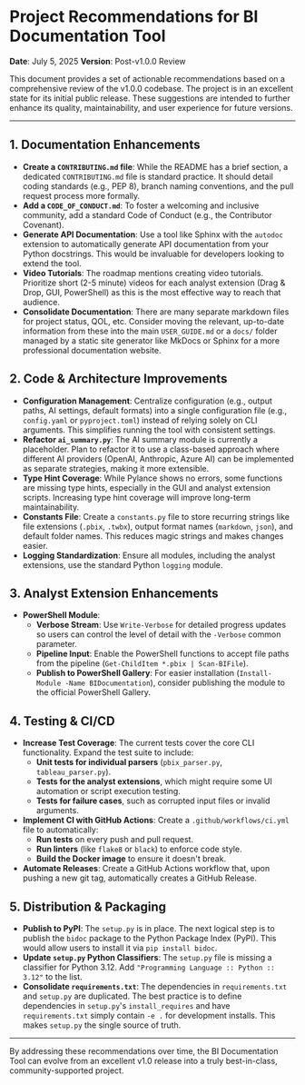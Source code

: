# Project Recommendations for BI Documentation Tool

**Date**: July 5, 2025
**Version**: Post-v1.0.0 Review

This document provides a set of actionable recommendations based on a comprehensive review of the v1.0.0 codebase. The project is in an excellent state for its initial public release. These suggestions are intended to further enhance its quality, maintainability, and user experience for future versions.

---

## 1. Documentation Enhancements

- **Create a `CONTRIBUTING.md` file**: While the README has a brief section, a dedicated `CONTRIBUTING.md` file is standard practice. It should detail coding standards (e.g., PEP 8), branch naming conventions, and the pull request process more formally.
- **Add a `CODE_OF_CONDUCT.md`**: To foster a welcoming and inclusive community, add a standard Code of Conduct (e.g., the Contributor Covenant).
- **Generate API Documentation**: Use a tool like Sphinx with the `autodoc` extension to automatically generate API documentation from your Python docstrings. This would be invaluable for developers looking to extend the tool.
- **Video Tutorials**: The roadmap mentions creating video tutorials. Prioritize short (2-5 minute) videos for each analyst extension (Drag & Drop, GUI, PowerShell) as this is the most effective way to reach that audience.
- **Consolidate Documentation**: There are many separate markdown files for project status, QOL, etc. Consider moving the relevant, up-to-date information from these into the main `USER_GUIDE.md` or a `docs/` folder managed by a static site generator like MkDocs or Sphinx for a more professional documentation website.

## 2. Code & Architecture Improvements

- **Configuration Management**: Centralize configuration (e.g., output paths, AI settings, default formats) into a single configuration file (e.g., `config.yaml` or `pyproject.toml`) instead of relying solely on CLI arguments. This simplifies running the tool with consistent settings.
- **Refactor `ai_summary.py`**: The AI summary module is currently a placeholder. Plan to refactor it to use a class-based approach where different AI providers (OpenAI, Anthropic, Azure AI) can be implemented as separate strategies, making it more extensible.
- **Type Hint Coverage**: While Pylance shows no errors, some functions are missing type hints, especially in the GUI and analyst extension scripts. Increasing type hint coverage will improve long-term maintainability.
- **Constants File**: Create a `constants.py` file to store recurring strings like file extensions (`.pbix`, `.twbx`), output format names (`markdown`, `json`), and default folder names. This reduces magic strings and makes changes easier.
- **Logging Standardization**: Ensure all modules, including the analyst extensions, use the standard Python `logging` module.

## 3. Analyst Extension Enhancements

- **PowerShell Module**:
    - **Verbose Stream**: Use `Write-Verbose` for detailed progress updates so users can control the level of detail with the `-Verbose` common parameter.
    - **Pipeline Input**: Enable the PowerShell functions to accept file paths from the pipeline (`Get-ChildItem *.pbix | Scan-BIFile`).
    - **Publish to PowerShell Gallery**: For easier installation (`Install-Module -Name BIDocumentation`), consider publishing the module to the official PowerShell Gallery.

## 4. Testing & CI/CD

- **Increase Test Coverage**: The current tests cover the core CLI functionality. Expand the test suite to include:
  - **Unit tests for individual parsers** (`pbix_parser.py`, `tableau_parser.py`).
  - **Tests for the analyst extensions**, which might require some UI automation or script execution testing.
  - **Tests for failure cases**, such as corrupted input files or invalid arguments.
- **Implement CI with GitHub Actions**: Create a `.github/workflows/ci.yml` file to automatically:
  - **Run tests** on every push and pull request.
  - **Run linters** (like `flake8` or `black`) to enforce code style.
  - **Build the Docker image** to ensure it doesn't break.
- **Automate Releases**: Create a GitHub Actions workflow that, upon pushing a new git tag, automatically creates a GitHub Release.

## 5. Distribution & Packaging

- **Publish to PyPI**: The `setup.py` is in place. The next logical step is to publish the `bidoc` package to the Python Package Index (PyPI). This would allow users to install it via `pip install bidoc`.
- **Update `setup.py` Python Classifiers**: The `setup.py` file is missing a classifier for Python 3.12. Add `"Programming Language :: Python :: 3.12"` to the list.
- **Consolidate `requirements.txt`**: The dependencies in `requirements.txt` and `setup.py` are duplicated. The best practice is to define dependencies in `setup.py`'s `install_requires` and have `requirements.txt` simply contain `-e .` for development installs. This makes `setup.py` the single source of truth.

---

By addressing these recommendations over time, the BI Documentation Tool can evolve from an excellent v1.0 release into a truly best-in-class, community-supported project.

